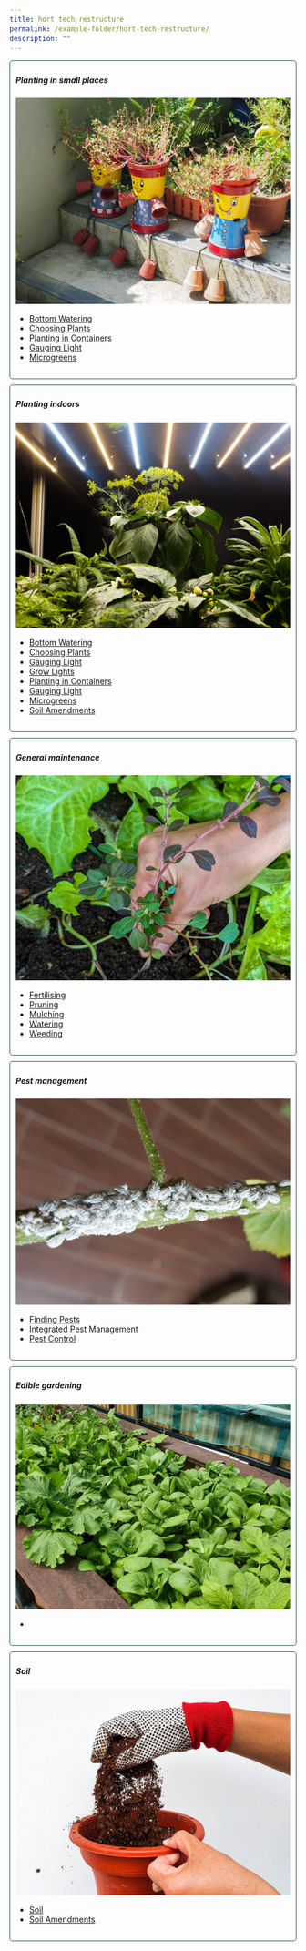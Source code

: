 ```yaml
---
title: hort tech restructure
permalink: /example-folder/hort-tech-restructure/
description: ""
---
```

<style>
	.wrapper {
		display: grid;
		grid-template-columns: repeat(auto-fit, minmax(250px, 1fr));
		grid-template-rows: auto-fit;
		column-gap: 10px;
		row-gap: 10px;
	}

	.box{
		border: solid 1px #215732;
		border-radius: 5px;
		padding: 5px 10px 15px 10px;
	}
</style>

<section>
	<div class="wrapper">
		<div class="box">
			<h5>Planting in small places</h5>
			<img style="display: inline" src="/images/Horti%20techniques/ContainerPlanting_JacChua%20(7).jpg"><br>
			<ul>
				<li><a href="/page-index/horticulture-techniques/bottom-watering/">Bottom Watering</a></li>
				<li><a href="/page-index/horticulture-techniques/choosing-plants/">Choosing Plants</a></li>
				<li><a href="/page-index/horticulture-techniques/planting-in-containers/">Planting in Containers</a></li>
				<li><a href="/page-index/horticulture-techniques/gauging-light/">Gauging Light</a></li>
				<li><a href="/page-index/horticulture-techniques/microgreens/">Microgreens</a></li>
			</ul>
		</div>
		<div class="box">
			<h5>Planting indoors</h5>
			<img style="display: inline" src="/images/Hardscapes/Growlight_JacChua.jpg"><br>
			<ul>
				<li><a href="/page-index/horticulture-techniques/bottom-watering/">Bottom Watering</a></li>
				<li><a href="/page-index/horticulture-techniques/choosing-plants/">Choosing Plants</a></li>
				<li><a href="/page-index/horticulture-techniques/gauging-light/">Gauging Light</a></li>
				<li><a href="/page-index/horticulture-techniques/grow-lights/">Grow Lights</a></li>
				<li><a href="/page-index/horticulture-techniques/planting-in-containers/">Planting in Containers</a></li>
				<li><a href="/page-index/horticulture-techniques/gauging-light/">Gauging Light</a></li>
				<li><a href="/page-index/horticulture-techniques/microgreens/">Microgreens</a></li>
				<li><a href="/page-index/horticulture-techniques/soil-amendments/">Soil Amendments</a></li>
			</ul>
		</div>
		<div class="box">
			<h5>General maintenance</h5>
			<img style="display: inline" src="/images/Horti%20techniques/weeding_jacquelinechua.jpg"><br>
			<ul>
				<li><a href="/page-index/horticulture-techniques/fertilising/">Fertilising</a></li>
				<li><a href="/page-index/horticulture-techniques/pruning/">Pruning</a></li>
				<li><a href="/page-index/horticulture-techniques/mulching/">Mulching</a></li>
				<li><a href="/page-index/horticulture-techniques/watering/">Watering</a></li>
				<li><a href="/page-index/horticulture-techniques/weeding/">Weeding</a></li>
			</ul>
		</div>
		<div class="box">
			<h5>Pest management</h5>
			<img style="display: inline" src="/images/Biodiversity/Mealybugs_JacChua.jpg"><br>
			<ul>
				<li><a href="/page-index/horticulture-techniques/finding-pests/">Finding Pests</a></li>
				<li><a href="/page-index/horticulture-techniques/ipm/">Integrated Pest Management</a></li>
				<li><a href="/page-index/horticulture-techniques/pest-control/">Pest Control</a></li>
			</ul>
		</div>
		<div class="box">
			<h5>Edible gardening</h5>
			<img style="display: inline" src="/images/Horti%20techniques/Spacing_JacChua%20(6).jpg"><br>
			<ul>
				<li></li>
			</ul>
		</div>
		<div class="box">
			<h5>Soil</h5>
			<img style="display: inline" src="/images/Horti%20techniques/Soil_Mixing_JacChua.jpg"><br>
			<ul>
				<li><a href="/page-index/horticulture-techniques/soil/">Soil</a></li>
				<li><a href="/page-index/horticulture-techniques/soil-amendments/">Soil Amendments</a></li>
			</ul>
		</div>
	</div>
	<br>
</section>